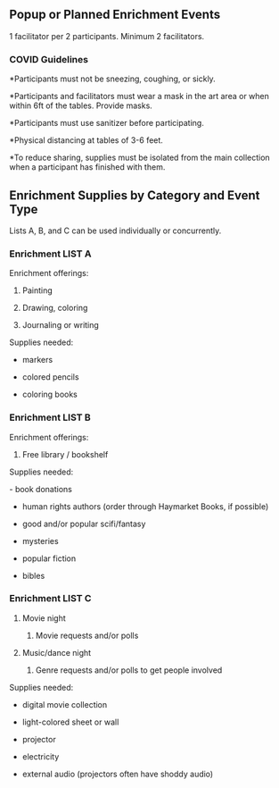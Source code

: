﻿## Popup or Planned Enrichment Events  

1 facilitator per 2 participants. Minimum 2 facilitators.  

### COVID Guidelines  

\*Participants must not be sneezing, coughing, or sickly.

\*Participants and facilitators must wear a mask in the art area or when within 6ft of the tables. Provide masks.

\*Participants must use sanitizer before participating.

\*Physical distancing at tables of 3-6 feet.  

\*To reduce sharing, supplies must be isolated from the main collection when a participant has finished with them.  

## Enrichment Supplies by Category and Event Type  

Lists A, B, and C can be used individually or concurrently.

### Enrichment LIST A  

Enrichment offerings:

1.  Painting  
    
2.  Drawing, coloring  
    
3.  Journaling or writing

Supplies needed:

*   markers

*   colored pencils

*   coloring books  
    

### Enrichment LIST B  

Enrichment offerings:  

1.  Free library / bookshelf  
    

Supplies needed:  

\- book donations  

*   human rights authors (order through Haymarket Books, if possible)

*   good and/or popular scifi/fantasy

*   mysteries

*   popular fiction

*   bibles

### Enrichment LIST C  

1.  Movie night  
    1.  Movie requests and/or polls  
        
2.  Music/dance night  
    1.  Genre requests and/or polls to get people involved  
        

Supplies needed:  

*   digital movie collection

*   light-colored sheet or wall

*   projector

*   electricity

*   external audio (projectors often have shoddy audio)